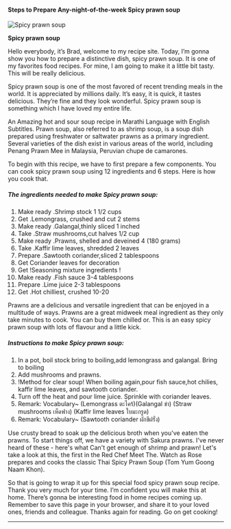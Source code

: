             

#### Steps to Prepare Any-night-of-the-week Spicy prawn soup

![Spicy prawn soup](https://img-global.cpcdn.com/recipes/c4e74d4ba190a77d/751x532cq70/spicy-prawn-soup-recipe-main-photo.jpg)

**Spicy prawn soup**

Hello everybody, it’s Brad, welcome to my recipe site. Today, I’m gonna show you how to prepare a distinctive dish, spicy prawn soup. It is one of my favorites food recipes. For mine, I am going to make it a little bit tasty. This will be really delicious.

Spicy prawn soup is one of the most favored of recent trending meals in the world. It is appreciated by millions daily. It’s easy, it is quick, it tastes delicious. They’re fine and they look wonderful. Spicy prawn soup is something which I have loved my entire life.

An Amazing hot and sour soup recipe in Marathi Language with English Subtitles. Prawn soup, also referred to as shrimp soup, is a soup dish prepared using freshwater or saltwater prawns as a primary ingredient. Several varieties of the dish exist in various areas of the world, including Penang Prawn Mee in Malaysia, Peruvian chupe de camarones.

To begin with this recipe, we have to first prepare a few components. You can cook spicy prawn soup using 12 ingredients and 6 steps. Here is how you cook that.

##### The ingredients needed to make Spicy prawn soup:

1.  Make ready .Shrimp stock 1 1/2 cups
2.  Get .Lemongrass, crushed and cut 2 stems
3.  Make ready .Galangal,thinly sliced 1 inched
4.  Take .Straw mushrooms,cut halves 1/2 cup
5.  Make ready .Prawns, shelled and deveined 4 (180 grams)
6.  Take .Kaffir lime leaves, shredded 2 leaves
7.  Prepare .Sawtooth coriander,sliced 2 tablespoons
8.  Get Coriander leaves for decoration
9.  Get !Seasoning mixture ingredients !
10.  Make ready .Fish sauce 3-4 tablespoons
11.  Prepare .Lime juice 2-3 tablespoons
12.  Get .Hot chilliest, crushed 10-20

Prawns are a delicious and versatile ingredient that can be enjoyed in a multitude of ways. Prawns are a great midweek meal ingredient as they only take minutes to cook. You can buy them chilled or. This is an easy spicy prawn soup with lots of flavour and a little kick.

##### Instructions to make Spicy prawn soup:

1.  In a pot, boil stock bring to boiling,add lemongrass and galangal. Bring to boiling
2.  Add mushrooms and prawns.
3.  !Method for clear soup! When boiling again,pour fish sauce,hot chilies, kaffir lime leaves, and sawtooth coriander.
4.  Turn off the heat and pour lime juice. Sprinkle with coriander leaves.
5.  Remark: Vocabulary~ (Lemongrass ตะไคร้)(Galangal ข่า) (Straw mushrooms เห็ดฟาง) (Kaffir lime leaves ใบมะกรูด)
6.  Remark: Vocabulary~ (Sawtooth coriander ผักชีฝรั่ง)

Use crusty bread to soak up the delicious broth when you've eaten the prawns. To start things off, we have a variety with Sakura prawns. I've never heard of these - here's what Can't get enough of shrimp and prawn! Let's take a look at this, the first in the Red Chef Meet The. Watch as Rose prepares and cooks the classic Thai Spicy Prawn Soup (Tom Yum Goong Naam Khon).

So that is going to wrap it up for this special food spicy prawn soup recipe. Thank you very much for your time. I’m confident you will make this at home. There’s gonna be interesting food in home recipes coming up. Remember to save this page in your browser, and share it to your loved ones, friends and colleague. Thanks again for reading. Go on get cooking!

* * *